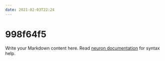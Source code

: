 ```yaml
---
date: 2021-02-03T22:24
---
```


# 998f64f5

Write your Markdown content here. Read [neuron documentation](https://neuron.zettel.page/2011404.html) for syntax help.

